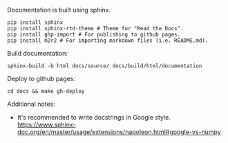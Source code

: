 Documentation is built using sphinx.

```
pip install sphinx
pip install sphinx-rtd-theme # Theme for "Read the Docs".
pip install ghp-import # For publishing to github pages.
pip install m2r2 # For importing markdown files (i.e. README.md).
```

Build documentation:

```
sphinx-build -b html docs/source/ docs/build/html/documentation
```

Deploy to github pages:

```
cd docs && make gh-deploy
```

Additional notes:

- It's recommended to write docstrings in Google style. https://www.sphinx-doc.org/en/master/usage/extensions/napoleon.html#google-vs-numpy
